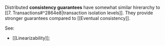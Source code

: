 Distributed **consistency guarantees** have somewhat similar hirerarchy to [[7. Transactions#^2864e8|transaction isolation levels]]. They provide stronger guarantees compared to [[Eventual consistency]].

See:
- [[Linearizability]];